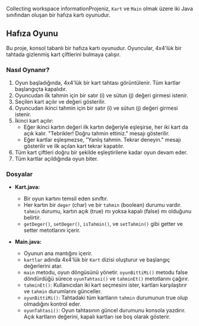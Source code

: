 Collecting workspace informationProjeniz, `Kart` ve `Main` olmak üzere iki Java sınıfından oluşan bir hafıza kartı oyunudur.

## Hafıza Oyunu

Bu proje, konsol tabanlı bir hafıza kartı oyunudur. Oyuncular, 4x4'lük bir tahtada gizlenmiş kart çiftlerini bulmaya çalışır.

### Nasıl Oynanır?

1.  Oyun başladığında, 4x4'lük bir kart tahtası görüntülenir. Tüm kartlar başlangıçta kapalıdır.
2.  Oyuncudan ilk tahmin için bir satır (i) ve sütun (j) değeri girmesi istenir.
3.  Seçilen kart açılır ve değeri gösterilir.
4.  Oyuncudan ikinci tahmin için bir satır (i) ve sütun (j) değeri girmesi istenir.
5.  İkinci kart açılır:
    *   Eğer ikinci kartın değeri ilk kartın değeriyle eşleşirse, her iki kart da açık kalır. "Tebrikler! Doğru tahmin ettiniz." mesajı gösterilir.
    *   Eğer kartlar eşleşmezse, "Yanlış tahmin. Tekrar deneyin." mesajı gösterilir ve ilk açılan kart tekrar kapatılır.
6.  Tüm kart çiftleri doğru bir şekilde eşleştirilene kadar oyun devam eder.
7.  Tüm kartlar açıldığında oyun biter.

### Dosyalar

*   **Kart.java:**
    *   Bir oyun kartını temsil eden sınıftır.
    *   Her kartın bir `deger` (char) ve bir `tahmin` (boolean) durumu vardır. `tahmin` durumu, kartın açık (true) mı yoksa kapalı (false) mı olduğunu belirtir.
    *   `getDeger()`, `setDeger()`, `isTahmin()`, ve `setTahmin()` gibi getter ve setter metotlarını içerir.

*   **Main.java:**
    *   Oyunun ana mantığını içerir.
    *   `kartlar` adında 4x4'lük bir `Kart` dizisi oluşturur ve başlangıç değerlerini atar.
    *   `main` metodu, oyun döngüsünü yönetir. `oyunBittiMi()` metodu false döndürdüğü sürece `oyunTahtasi()` ve `tahminEt()` metotlarını çağırır.
    *   `tahminEt()`: Kullanıcıdan iki kart seçmesini ister, kartları karşılaştırır ve `tahmin` durumlarını günceller.
    *   `oyunBittiMi()`: Tahtadaki tüm kartların `tahmin` durumunun true olup olmadığını kontrol eder.
    *   `oyunTahtasi()`: Oyun tahtasının güncel durumunu konsola yazdırır. Açık kartların değerini, kapalı kartları ise boş olarak gösterir.
